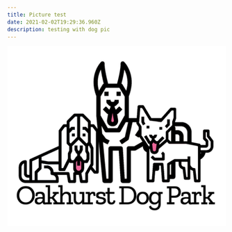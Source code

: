 ```yaml
---
title: Picture test
date: 2021-02-02T19:29:36.960Z
description: testing with dog pic
---
```


![](pinktongue.png)
